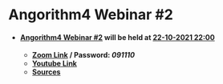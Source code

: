 # Angorithm4 Webinar #2
 * #### [Angorithm4 Webinar #2]() will be held at [22-10-2021 22:00](https://www.timeanddate.com/worldclock/fixedtime.html?msg=Angorithm4+Webinar+%232&iso=20211022T22&p1=102&ah=1)
    * **[Zoom Link](https://hkmu.zoom.us/j/99614444896?pwd=dlF0NlFyWFNCUjdmOGRacEVGZUduZz09) / Password: _091110_**
    * **[Youtube Link](https://www.youtube.com/watch?v=v2zvf5Cn95o)**
    * **[Sources](https://github.com/Angorithm4/Webinar/tree/main/2021-10-22)**



